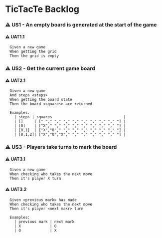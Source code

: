 # TicTacTe Backlog

### ⚠ US1 - An empty board is generated at the start of the game

#### ⚠ UAT1.1

```
  Given a new game
  When getting the grid
  Then the grid is empty
```

### ⚠ US2 - Get the current game board

#### ⚠ UAT2.1

```
  Given a new game
  And steps <steps>
  When getting the board state
  Then the board <squares> are returned

  Examples:
    | steps | squares                                |
    | []     | [" "," "," "," "," "," "," "," "," "] |
    | [0]    | ["X"," "," "," "," "," "," "," "," "] |
    | [0,1]  | ["X","O"," "," "," "," "," "," "," "] |
    | [0,1,2]| ["X","O","X"," "," "," "," "," "," "] |
```

### ⚠ US3 - Players take turns to mark the board

#### ⚠ UAT3.1

```
  Given a new game
  When checking who takes the next move
  Then it's player X turn
```

#### ⚠ UAT3.2

```
  Given <previous mark> has made
  When checking who takes the next move
  Then it's player <next makr> turn

  Examples:
    | previous mark | next mark
    | X             | O
    | O             | X
```
